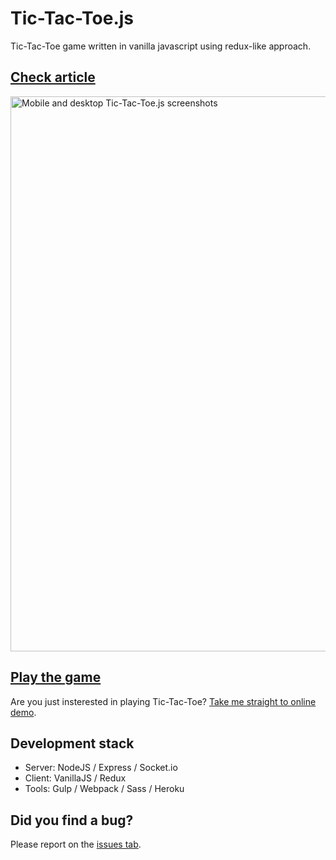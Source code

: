# Tic-Tac-Toe.js

Tic-Tac-Toe game written in vanilla javascript using redux-like approach.

## [Check article](http://ramonvictor.github.io/tic-tac-toe-js/)

<a href="http://ramonvictor.github.io/tic-tac-toe-js/" target="_blank"><img src="https://raw.githubusercontent.com/ramonvictor/tic-tac-toe-js/master/assets/tic-tac-toe.png" width="888" height="auto" alt="Mobile and desktop Tic-Tac-Toe.js screenshots"></a>

## [Play the game](https://rocky-ocean-52527.herokuapp.com/)
Are you just insterested in playing Tic-Tac-Toe? [Take me straight to online demo](https://rocky-ocean-52527.herokuapp.com/).

## Development stack
- Server: NodeJS / Express / Socket.io
- Client: VanillaJS / Redux
- Tools: Gulp / Webpack / Sass / Heroku

## Did you find a bug?

Please report on the [issues tab](https://github.com/ramonvictor/tic-tac-toe-js/issues).
